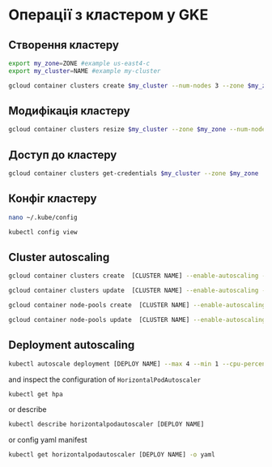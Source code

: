 # Операції з кластером у GKE
## Створення кластеру
```sh
export my_zone=ZONE #example us-east4-c
export my_cluster=NAME #example my-cluster
```
```sh
gcloud container clusters create $my_cluster --num-nodes 3 --zone $my_zone --enable-ip-alias
```
## Модифікація кластеру
```sh
gcloud container clusters resize $my_cluster --zone $my_zone --num-nodes=4
```
## Доступ до кластеру
```sh
gcloud container clusters get-credentials $my_cluster --zone $my_zone
```
## Конфіг кластеру
```sh
nano ~/.kube/config
```
```sh
kubectl config view
```
## Cluster autoscaling
```sh
gcloud container clusters create  [CLUSTER NAME] --enable-autoscaling --min-nodes 5 --max-nodes 20 --zone [COMPUTE ZONE] --project [PROJECT ID]
```
```sh
gcloud container clusters update  [CLUSTER NAME] --enable-autoscaling --min-nodes 5 --max-nodes 20 --zone [COMPUTE ZONE] --node-pool [POOL NAME] --project [PROJECT ID]
```
```sh
gcloud container node-pools create  [CLUSTER NAME] --enable-autoscaling --min-nodes 15 --max-nodes 50 --zone [COMPUTE ZONE] --node-pool [POOL NAME] --project [PROJECT ID]
```
```sh
gcloud container node-pools update  [CLUSTER NAME] --enable-autoscaling --min-nodes 15 --max-nodes 50 --zone [COMPUTE ZONE] --node-pool [POOL NAME] --project [PROJECT ID]
```
## Deployment autoscaling
```sh
kubectl autoscale deployment [DEPLOY NAME] --max 4 --min 1 --cpu-percent 1
```
and inspect the configuration of `HorizontalPodAutoscaler`
```sh
kubectl get hpa
```
or describe
```sh
kubectl describe horizontalpodautoscaler [DEPLOY NAME]
```
or config yaml manifest
```sh
kubectl get horizontalpodautoscaler [DEPLOY NAME] -o yaml
```
